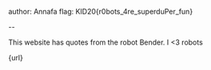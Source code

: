 author: Annafa
flag: KID20{r0bots_4re_superduPer_fun}

--

This website has quotes from the robot Bender. 
I <3 robots

{url}

